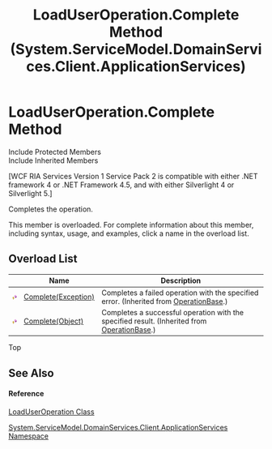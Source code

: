 ﻿---
title: LoadUserOperation.Complete Method  (System.ServiceModel.DomainServices.Client.ApplicationServices)
TOCTitle: Complete Method
ms:assetid: Overload:System.ServiceModel.DomainServices.Client.ApplicationServices.LoadUserOperation.Complete
ms:mtpsurl: https://msdn.microsoft.com/en-us/library/system.servicemodel.domainservices.client.applicationservices.loaduseroperation.complete(v=VS.91)
ms:contentKeyID: 28899010
ms.date: 01/27/2012
mtps_version: v=VS.91
f1_keywords:
- System.ServiceModel.DomainServices.Client.ApplicationServices.LoadUserOperation.Complete
dev_langs:
- CSharp
- JScript
- VB
- FSharp
---

# LoadUserOperation.Complete Method

Include Protected Members  
Include Inherited Members  

\[WCF RIA Services Version 1 Service Pack 2 is compatible with either .NET framework 4 or .NET Framework 4.5, and with either Silverlight 4 or Silverlight 5.\]

Completes the operation.

This member is overloaded. For complete information about this member, including syntax, usage, and examples, click a name in the overload list.

## Overload List

<table>
<thead>
<tr class="header">
<th> </th>
<th>Name</th>
<th>Description</th>
</tr>
</thead>
<tbody>
<tr class="odd">
<td><img src="images\Ff422600.protmethod(en-us,VS.91).gif" title="Protected method" alt="Protected method" /></td>
<td><a href="ff422925(v=vs.91).md">Complete(Exception)</a></td>
<td>Completes a failed operation with the specified error. (Inherited from <a href="ff422405(v=vs.91).md">OperationBase</a>.)</td>
</tr>
<tr class="even">
<td><img src="images\Ff422600.protmethod(en-us,VS.91).gif" title="Protected method" alt="Protected method" /></td>
<td><a href="ff422063(v=vs.91).md">Complete(Object)</a></td>
<td>Completes a successful operation with the specified result. (Inherited from <a href="ff422405(v=vs.91).md">OperationBase</a>.)</td>
</tr>
</tbody>
</table>

Top

## See Also

#### Reference

[LoadUserOperation Class](ff457801\(v=vs.91\).md)

[System.ServiceModel.DomainServices.Client.ApplicationServices Namespace](ff457765\(v=vs.91\).md)

